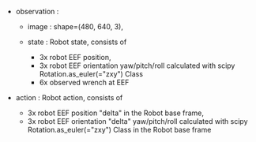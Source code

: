 
- observation : 
    - image : shape=(480, 640, 3),

    - state : Robot state, consists of 
        - 3x robot EEF position, 
        - 3x robot EEF orientation yaw/pitch/roll calculated with scipy Rotation.as_euler(="zxy") Class
        - 6x observed wrench at EEF

- action : Robot action, consists of 
  - 3x robot EEF position "delta" in the Robot base frame,
  - 3x robot EEF orientation "delta" yaw/pitch/roll calculated with scipy Rotation.as_euler(="zxy") Class in the Robot base frame



